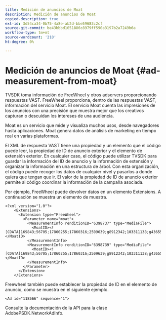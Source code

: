 ```yaml
---
title: Medición de anuncios de Moat
description: Medición de anuncios de Moat
copied-description: true
exl-id: 3d54ca34-0b75-4a8e-ab2d-bbe59683c2cf
source-git-commit: be43bbbd1051886c8979ff590a3197b2a7249b6a
workflow-type: tm+mt
source-wordcount: '210'
ht-degree: 0%

---
```


# Medición de anuncios de Moat {#ad-measurement-from-moat}

TVSDK toma información de FreeWheel y otros adservers proporcionando respuestas VAST. FreeWheel proporciona, dentro de las respuestas VAST, información del servicio Moat. El servicio Moat cuenta las impresiones de los anuncios con una precisión que muestra mejor que los creativos capturan o descuidan los intereses de una audiencia.

Moat es un servicio que mide y visualiza muchos usos, desde navegadores hasta aplicaciones. Moat genera datos de análisis de marketing en tiempo real en varias plataformas.

El XML de respuesta VAST tiene una propiedad y un elemento que el código puede leer, la propiedad de ID de anuncio exterior y el elemento de extensión exterior. En cualquier caso, el código puede utilizar TVSDK para guardar la información del ID de anuncio y la información de extensión y organizar la información en una estructura de árbol. Con esta organización, el código puede recoger los datos de cualquier nivel y pasarlos a donde quiera que tengan que ir. El valor de la propiedad de ID de anuncio exterior permite al código coordinar la información de la campaña asociada.

Por ejemplo, FreeWheel puede devolver datos en un elemento Extensions. A continuación se muestra un elemento de muestra.

```
<?xml version="1.0"?> 
    <Extensions> 
      <Extension type="FreeWheel"> 
        <Parameter name="moat"> 
          <MeasurementInfo renditionID="6398737" type="MediaFile"> 
            <MoatID><![CDATA[169843;56705;17860255;17860316;2509639;g8912342;103311138;g436558;530633]]></MoatID> 
          </MeasurementInfo> 
          <MeasurementInfo renditionID="6398739" type="MediaFile"> 
            <MoatID><![CDATA[169843;56705;17860255;17860316;2509639;g8912342;103311138;g436558;530633]]></MoatID> 
          </MeasurementInfo> 
        </Parameter> 
      </Extension> 
    </Extensions> 
```

Freewheel también puede establecer la propiedad de ID en el elemento de anuncio, como se muestra en el siguiente ejemplo.

```
<Ad id="118566" sequence="1">
```

Consulte la documentación de la API para la clase AdobePSDK.NetworkAdInfo.
